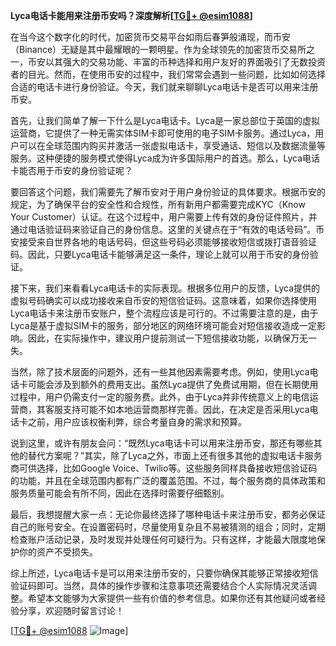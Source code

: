 **Lyca电话卡能用来注册币安吗？深度解析[[TG💪+ @esim1088](https://t.me/s/esim1088)]**

在当今这个数字化的时代，加密货币交易平台如雨后春笋般涌现，而币安（Binance）无疑是其中最耀眼的一颗明星。作为全球领先的加密货币交易所之一，币安以其强大的交易功能、丰富的币种选择和用户友好的界面吸引了无数投资者的目光。然而，在使用币安的过程中，我们常常会遇到一些问题，比如如何选择合适的电话卡进行身份验证。今天，我们就来聊聊Lyca电话卡是否可以用来注册币安。

首先，让我们简单了解一下什么是Lyca电话卡。Lyca是一家总部位于英国的虚拟运营商，它提供了一种无需实体SIM卡即可使用的电子SIM卡服务。通过Lyca，用户可以在全球范围内购买并激活一张虚拟电话卡，享受通话、短信以及数据流量等服务。这种便捷的服务模式使得Lyca成为许多国际用户的首选。那么，Lyca电话卡能否用于币安的身份验证呢？

要回答这个问题，我们需要先了解币安对于用户身份验证的具体要求。根据币安的规定，为了确保平台的安全性和合规性，所有新用户都需要完成KYC（Know Your Customer）认证。在这个过程中，用户需要上传有效的身份证件照片，并通过电话验证码来验证自己的身份信息。这里的关键点在于“有效的电话号码”。币安接受来自世界各地的电话号码，但这些号码必须能够接收短信或拨打语音验证码。因此，只要Lyca电话卡能够满足这一条件，理论上就可以用于币安的身份验证。

接下来，我们来看看Lyca电话卡的实际表现。根据多位用户的反馈，Lyca提供的虚拟号码确实可以成功接收来自币安的短信验证码。这意味着，如果你选择使用Lyca电话卡来注册币安账户，整个流程应该是可行的。不过需要注意的是，由于Lyca是基于虚拟SIM卡的服务，部分地区的网络环境可能会对短信接收造成一定影响。因此，在实际操作中，建议用户提前测试一下短信接收功能，以确保万无一失。

当然，除了技术层面的问题外，还有一些其他因素需要考虑。例如，使用Lyca电话卡可能会涉及到额外的费用支出。虽然Lyca提供了免费试用期，但在长期使用过程中，用户仍需支付一定的服务费。此外，由于Lyca并非传统意义上的电信运营商，其客服支持可能不如本地运营商那样完善。因此，在决定是否采用Lyca电话卡之前，用户应该权衡利弊，综合考量自身的需求和预算。

说到这里，或许有朋友会问：“既然Lyca电话卡可以用来注册币安，那还有哪些其他的替代方案呢？”其实，除了Lyca之外，市面上还有很多其他的虚拟电话卡服务商可供选择，比如Google Voice、Twilio等。这些服务同样具备接收短信验证码的功能，并且在全球范围内都有广泛的覆盖范围。不过，每个服务商的具体政策和服务质量可能会有所不同，因此在选择时需要仔细甄别。

最后，我想提醒大家一点：无论你最终选择了哪种电话卡来注册币安，都务必保证自己的账号安全。在设置密码时，尽量使用复杂且不易被猜测的组合；同时，定期检查账户活动记录，及时发现并处理任何可疑行为。只有这样，才能最大限度地保护你的资产不受损失。

综上所述，Lyca电话卡是可以用来注册币安的，只要你确保其能够正常接收短信验证码即可。当然，具体的操作步骤和注意事项还需要结合个人实际情况灵活调整。希望本文能够为大家提供一些有价值的参考信息。如果你还有其他疑问或者经验分享，欢迎随时留言讨论！

[[TG💪+ @esim1088](https://t.me/s/esim1088) ![Image](https://i.postimg.cc/4NQfJmqS/Snipaste-2025-05-13-00-14-12.png)]
